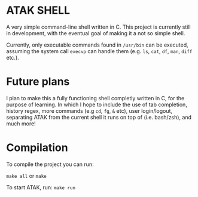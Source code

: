# ATAK SHELL
A very simple command-line shell written in C. This project is currently still in development, with the eventual goal
of making it a not so simple shell. 

Currently, only executable commands found in `/usr/bin` can be executed, assuming the system call `execvp` can handle them (e.g. `ls`, `cat`, `df`, `man`, `diff` etc.).

# Future plans
I plan to make this a fully functioning shell completly written in C, for the purpose of learning. In which I hope to include the use of tab completion, history regex, more commands (e.g `cd`, `fg`, `&` etc), user login/logout, separating ATAK from the current shell it runs on top of (i.e. bash/zsh), and much more!

# Compilation
To compile the project you can run:

`make all` or `make`

To start ATAK, run: `make run`
